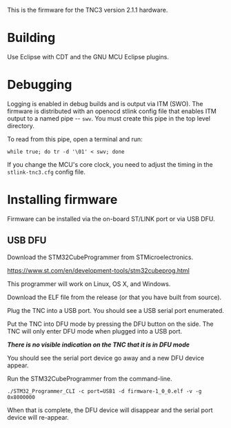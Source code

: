 This is the firmware for the TNC3 version 2.1.1 hardware.

# Building

Use Eclipse with CDT and the GNU MCU Eclipse plugins.

# Debugging

Logging is enabled in debug builds and is output via ITM (SWO).  The
firmware is distributed with an openocd stlink config file that enables
ITM output to a named pipe -- `swv`.  You must create this pipe in the
top level directory.

To read from this pipe, open a terminal and run:

`while true; do tr -d '\01' < swv; done`

If you change the MCU's core clock, you need to adjust the timing in the
`stlink-tnc3.cfg` config file.

# Installing firmware

Firmware can be installed via the on-board ST/LINK port or via USB DFU.

## USB DFU

Download the STM32CubeProgrammer from STMicroelectronics.

https://www.st.com/en/development-tools/stm32cubeprog.html

This programmer will work on Linux, OS X, and Windows.

Download the ELF file from the release (or that you have built from source).

Plug the TNC into a USB port.  You should see a USB serial port enumerated.

Put the TNC into DFU mode by pressing the DFU button on the side.  The TNC
will only enter DFU mode when plugged into a USB port.

***There is no visible indication on the TNC that it is in DFU mode***

You should see the serial port device go away and a new DFU device appear.

Run the STM32CubeProgrammer from the command-line.

    ./STM32_Programmer_CLI -c port=USB1 -d firmware-1_0_0.elf -v -g 0x8000000

When that is complete, the DFU device will disappear and the serial port
device will re-appear.
